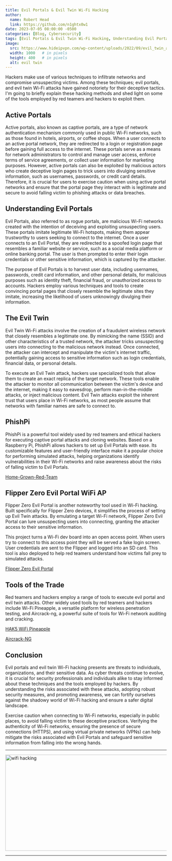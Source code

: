 ```yaml
---
title: Evil Portals & Evil Twin Wi-Fi Hacking
author:
  name: Robert Head
  link: https://github.com/n1ghtx0w1
date: 2023-07-05 08:00:00 -0500
categories: [Blog, Cybersecurity]
tags: [Evil Portals & Evil Twin Wi-Fi Hacking, Understanding Evil Portals, The Evil Twin, PhishPi, Flipper Zero Evil Portal WiFi AP, Tools of the Trade, Aircrack-NG, HAK5 Wifi Pineapple]
image:
  src: https://www.hideipvpn.com/wp-content/uploads/2022/09/evil_twin_attack.png
  width: 1000   # in pixels
  height: 400   # in pixels
  alt: evil twin
---
```


Hackers make use of various techniques to infiltrate networks and compromise unsuspecting victims. Among these techniques; evil portals, and evil twin Wi-Fi attacks have gained notoriety for their deceptive tactics. I'm going to briefly explain these hacking methods and shed light on some of the tools employed by red teamers and hackers to exploit them.

## Active Portals
Active portals, also known as captive portals, are a type of network authentication mechanism commonly used in public Wi-Fi networks, such as those found in hotels, airports, or coffee shops. When a user connects to an active portal network, they are redirected to a login or registration page before gaining full access to the internet. These portals serve as a means for network administrators to control and manage user access, enforce terms of service agreements, or collect user information for marketing purposes. However, active portals can also be exploited by malicious actors who create deceptive login pages to trick users into divulging sensitive information, such as usernames, passwords, or credit card details. Therefore, it is crucial for users to exercise caution when using active portal networks and ensure that the portal page they interact with is legitimate and secure to avoid falling victim to phishing attacks or data breaches.

## Understanding Evil Portals
Evil Portals, also referred to as rogue portals, are malicious Wi-Fi networks created with the intention of deceiving and exploiting unsuspecting users. These portals imitate legitimate Wi-Fi hotspots, making them appear trustworthy to users seeking to connect to the internet. Once a user connects to an Evil Portal, they are redirected to a spoofed login page that resembles a familiar website or service, such as a social media platform or online banking portal. The user is then prompted to enter their login credentials or other sensitive information, which is captured by the attacker.

The purpose of Evil Portals is to harvest user data, including usernames, passwords, credit card information, and other personal details, for malicious purposes such as identity theft, financial fraud, or unauthorized access to accounts. Hackers employ various techniques and tools to create convincing portal pages that closely resemble the legitimate sites they imitate, increasing the likelihood of users unknowingly divulging their information. 

## The Evil Twin
Evil Twin Wi-Fi attacks involve the creation of a fraudulent wireless network that closely resembles a legitimate one. By mimicking the name (SSID) and other characteristics of a trusted network, the attacker tricks unsuspecting users into connecting to the malicious network instead. Once connected, the attacker can intercept and manipulate the victim's internet traffic, potentially gaining access to sensitive information such as login credentials, financial data, or personal details.

To execute an Evil Twin attack, hackers use specialized tools that allow them to create an exact replica of the target network. These tools enable the attacker to monitor all communication between the victim's device and the internet, making it easy to eavesdrop, perform man-in-the-middle attacks, or inject malicious content. Evil Twin attacks exploit the inherent trust that users place in Wi-Fi networks, as most people assume that networks with familiar names are safe to connect to. 

## PhishPi
PhishPi is a powerful tool widely used by red teamers and ethical hackers for executing captive portal attacks and cloning websites. Based on a Raspberry Pi, PhishPi allows hackers to set up Evil Portals with ease. Its customizable features and user-friendly interface make it a popular choice for performing simulated attacks, helping organizations identify vulnerabilities in their Wi-Fi networks and raise awareness about the risks of falling victim to Evil Portals.

[Home-Grown-Red-Team](https://github.com/assume-breach/Home-Grown-Red-Team)

## Flipper Zero Evil Portal WiFi AP
Flipper Zero Evil Portal is another noteworthy tool used in Wi-Fi hacking. Built specifically for Flipper Zero devices, it simplifies the process of setting up Evil Twin attacks. By emulating a target Wi-Fi network, Flipper Zero Evil Portal can lure unsuspecting users into connecting, granting the attacker access to their sensitive information.

This project turns a Wi-Fi dev board into an open access point. When users try to connect to this access point they will be served a fake login screen. User credentials are sent to the Flipper and logged into an SD card. This tool is also deployed to help red teamers understand how victims fall prey to simulated attacks.

[Flipper Zero Evil Portal](https://github.com/bigbrodude6119/flipper-zero-evil-portal)

## Tools of the Trade
Red teamers and hackers employ a range of tools to execute evil portal and evil twin attacks. Other widely used tools by red teamers and hackers include Wi-Fi Pineapple, a versatile platform for wireless penetration testing, and Aircrack-ng, a powerful suite of tools for Wi-Fi network auditing and cracking.

[HAK5 WiFi Pineapple](https://shop.hak5.org/products/wifi-pineapple)

[Aircrack-NG](https://www.aircrack-ng.org/)

## Conclusion
Evil portals and evil twin Wi-Fi hacking presents are threats to individuals, organizations, and their sensitive data. As cyber threats continue to evolve, it is crucial for security professionals and individuals alike to stay informed about these techniques and the tools employed by hackers. By understanding the risks associated with these attacks, adopting robust security measures, and promoting awareness, we can fortify ourselves against the shadowy world of Wi-Fi hacking and ensure a safer digital landscape.

Exercise caution when connecting to Wi-Fi networks, especially in public places, to avoid falling victim to these deceptive practices. Verifying the authenticity of Wi-Fi networks, ensuring the presence of secure connections (HTTPS), and using virtual private networks (VPNs) can help mitigate the risks associated with Evil Portals and safeguard sensitive information from falling into the wrong hands.

---

<img align="center" src="https://media.giphy.com/media/v1.Y2lkPTc5MGI3NjExNHVmbGdsbDFheTRjcW1oeDdwbjJlb2FmMmVpbnBmZTYwMGtyZHQwYiZlcD12MV9pbnRlcm5hbF9naWZfYnlfaWQmY3Q9Zw/ZvLUtG6BZkBi0/giphy.gif" alt="wifi hacking" width="600" height="300">

---
